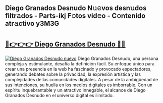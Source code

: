 ## Diego Granados Desnudo N𝚞𝚎vos desn𝚞dos filtr𝚊dos - Parts-ikj F𝚘tos vid𝚎o - C𝚘ntenido atr𝚊ctivo y3M3G

# <h2><a href="http://mb1uel.tromn.icu/?c=Diego+Granados+Desnudo">🔗👉👉👉 Diego Granados Desnudo 🔗🔗</a></h2>

[![Diego Granados Desnudo nuevo](https://i.imgur.com/pEAQMta.gif)](http://mb1uel.tromn.icu/?c=Diego+Granados+Desnudo)
Diego Granados Desnudo, una persona compleja y estimulante, desafía la definición fácil. Su enfoque único para crear una presencia en la web ha fascinado y provocado espectadores, generando debates sobre la privacidad, la expresión artística y las complejidades de las comunidades digitales. A pesar de la ambigüedad de sus intenciones, su huella en los medios digitales es imborrable. Con un espíritu inquebrantable y un atractivo innegable, el alcance de Diego Granados Desnudo en el universo digital es ilimitado.
